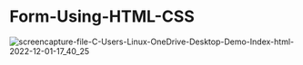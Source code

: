 # Form-Using-HTML-CSS
![screencapture-file-C-Users-Linux-OneDrive-Desktop-Demo-Index-html-2022-12-01-17_40_25](https://user-images.githubusercontent.com/119597336/205880143-14ffbdee-61ac-4e8f-8ce6-3a96f669dc65.png)
